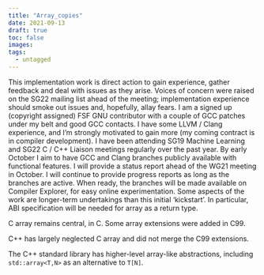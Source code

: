 ```yaml
---
title: "Array_copies"
date: 2021-09-13
draft: true
toc: false
images:
tags:
  - untagged
---
```




This implementation work is direct action to gain experience, gather feedback and deal with issues as they arise. Voices of concern were raised on the SG22 mailing list ahead of the meeting; implementation experience should smoke out issues and, hopefully, allay fears.
I am a signed up (copyright assigned) FSF GNU contributor with a couple of GCC patches under my belt and good GCC contacts. I have some LLVM / Clang experience, and I’m strongly motivated to gain more (my coming contract is in compiler development).
I have been attending SG19 Machine Learning and SG22 C / C++ Liaison meetings regularly over the past year.
By early October I aim to have GCC and Clang branches publicly available with functional features. I will provide a status report ahead of the WG21 meeting in October. I will continue to provide progress reports as long as the branches are active. When ready, the branches will be made available on Compiler Explorer, for easy online experimentation.
Some aspects of the work are longer-term undertakings than this initial ‘kickstart’. In particular, ABI specification will be needed for array as a return type.

C array remains central, in C. Some array extensions were added in C99.

C++ has largely neglected C array and did not merge the C99 extensions.

The C++ standard library has higher-level array-like abstractions,
including `std::array<T,N>` as an alternative to `T[N]`.
